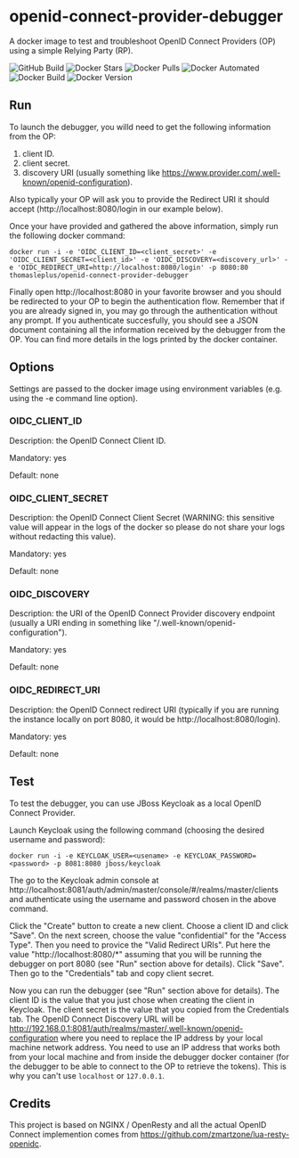 # openid-connect-provider-debugger
A docker image to test and troubleshoot OpenID Connect Providers (OP) using a simple Relying Party (RP).

![GitHub Build](https://img.shields.io/github/workflow/status/thomasleplus/openid-connect-provider-debugger/Docker%20Image%20CI)
![Docker Stars](https://img.shields.io/docker/stars/thomasleplus/openid-connect-provider-debugger)
![Docker Pulls](https://img.shields.io/docker/pulls/thomasleplus/openid-connect-provider-debugger)
![Docker Automated](https://img.shields.io/docker/cloud/automated/thomasleplus/openid-connect-provider-debugger)
![Docker Build](https://img.shields.io/docker/cloud/build/thomasleplus/openid-connect-provider-debugger)
![Docker Version](https://img.shields.io/docker/v/thomasleplus/openid-connect-provider-debugger?sort=semver)

## Run

To launch the debugger, you willd need to get the following information from the OP:

1. client ID.
1. client secret.
1. discovery URI (usually something like https://www.provider.com/.well-known/openid-configuration).

Also typically your OP will ask you to provide the Redirect URI it should accept (http://localhost:8080/login in our example below).

Once your have provided and gathered the above information, simply run the following docker command:

```
docker run -i -e 'OIDC_CLIENT_ID=<client_secret>' -e 'OIDC_CLIENT_SECRET=<client_id>' -e 'OIDC_DISCOVERY=<discovery_url>' -e 'OIDC_REDIRECT_URI=http://localhost:8080/login' -p 8080:80 thomasleplus/openid-connect-provider-debugger
```

Finally open http://localhost:8080 in your favorite browser and you should be redirected to your OP to begin the authentication flow. Remember that if you are already signed in, you may go through the authentication without any prompt. If you authenticate succesfully, you should see a JSON document containing all the information received by the debugger from the OP. You can find more details in the logs printed by the docker container.

## Options

Settings are passed to the docker image using environment variables (e.g. using the -e command line option).

### OIDC_CLIENT_ID

Description: the OpenID Connect Client ID.

Mandatory: yes

Default: none

### OIDC_CLIENT_SECRET

Description: the OpenID Connect Client Secret (WARNING: this sensitive value will appear in the logs of the docker so please do not share your logs without redacting this value).

Mandatory: yes

Default: none

### OIDC_DISCOVERY

Description: the URI of the OpenID Connect Provider discovery endpoint (usually a URI ending in something like "/.well-known/openid-configuration").

Mandatory: yes

Default: none

### OIDC_REDIRECT_URI

Description: the OpenID Connect redirect URI (typically if you are running the instance locally on port 8080, it would be http://localhost:8080/login).

Mandatory: yes

Default: none

## Test

To test the debugger, you can use JBoss Keycloak as a local OpenID Connect Provider.

Launch Keycloak using the following command (choosing the desired username and password):
```
docker run -i -e KEYCLOAK_USER=<usename> -e KEYCLOAK_PASSWORD=<password> -p 8081:8080 jboss/keycloak
```

The go to the Keycloak admin console at http://localhost:8081/auth/admin/master/console/#/realms/master/clients and authenticate using the username and password chosen in the above command.

Click the "Create" button to create a new client. Choose a client ID and click "Save". On the next screen, choose the value "confidential" for the "Access Type". Then you need to provice the "Valid Redirect URIs". Put here the value "http://localhost:8080/*" assuming that you will be running the debugger on port 8080 (see "Run" section above for details). Click "Save". Then go to the "Credentials" tab and copy client secret.

Now you can run the debugger (see "Run" section above for details). The client ID is the value that you just chose when creating the client in Keycloak. The client secret is the value that you copied from the Credentials tab. The OpenID Connect Discovery URL will be http://192.168.0.1:8081/auth/realms/master/.well-known/openid-configuration where you need to replace the IP address by your local machine network address. You need to use an IP address that works both from your local machine and from inside the debugger docker container (for the debugger to be able to connect to the OP to retrieve the tokens). This is why you can't use `localhost` or `127.0.0.1`.

## Credits

This project is based on NGINX / OpenResty and all the actual OpenID Connect implemention comes from https://github.com/zmartzone/lua-resty-openidc.
